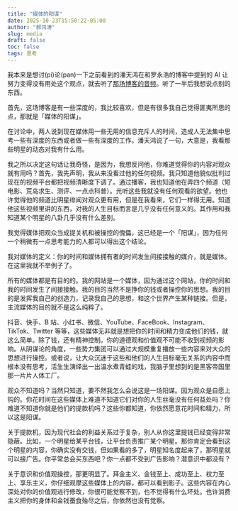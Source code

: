 ```yaml
---
title: "媒体的阳谋"
date: 2025-10-23T15:50:22-05:00
author: "郝鸿涛"
slug: media
draft: false
toc: false
tags: 思考
---
```


我本来是想讨(pi)论(pan)一下之前看到的潘天鸿在和罗永浩的博客中提到的 AI 让努力变得没有用处这个观点，就去听了[那场博客的音频](https://podcasts.apple.com/kz/podcast/%E5%BD%B1%E8%A7%86%E9%A3%93%E9%A3%8Etim-%E7%BD%97%E6%B0%B8%E6%B5%A9-%E7%94%A8%E5%BD%B1%E5%83%8F%E6%89%93%E5%BC%80%E4%B8%96%E7%95%8C%E7%9A%84%E6%A2%A6%E6%83%B3%E5%AE%B6/id1834069371?i=1000731081615)。听了一半后我想说点别的东西。

首先，这场博客是有一些深度的，我比较喜欢，但是有很多我自己觉得匪夷所思的点，那就是「媒体的阳谋」。

在讨论中，两人说到现在媒体用一些无用的信息充斥人的时间，造成人无法集中思考一些有深度的东西或者做一些有深度的工作。潘天鸿说了一句，大意是，我看那些明星的动态对我有什么用。

我之所以决定这句话让我奇怪，是因为，我想反问他，你难道觉得你的内容对观众就有用吗？首先，我先声明，我从来没看过他的任何视频。我只知道他貌似批判过现在的视频平台都把视频清晰度下调了。通过播客，我也知道他在弄四个频道（短电影、荒岛求生、测评、一点点科普）。光听这些我就没有任何观看的欲望。他也许觉得他的频道比明星绯闻对观众更有用，但是在我看来，它们一样得无用。知道他这些视频里讲的东西，对我的人生目标而言是几乎没有任何意义的。其作用和我知道某个明星的八卦几乎没有什么差别。

我觉得媒体把观众当成提关机和被操控的傀儡，这已经是一个「阳谋」，因为任何一个稍微有一点思考能力的人都可以得出这个结论。

我对媒体的定义：你的时间和媒体拥有者的时间发生间接接触的媒介，就是媒体。在这里我就不举例子了。

所有的媒体都是有目的的。我的网站是一个媒体，因为通过这个网站，你的时间和我的时间发生了间接接触。我的目的当然不是挣你的钱或者操控你的思想。我的目的是发挥我自己的创造力，记录我自己的思想，和这个世界产生某种链接。但是，主流媒体的目的就不是这么纯粹了。

抖音、快手、B 站、小红书、微信、YouTube、FaceBook、Instagram、TikTok、Twitter 等等，这些媒体无非就是想把你的时间和精力变成他们的钱，就这么简单。除了钱，还有精神控制。你的道德观和价值观不可能不收到视频的影响。从阴谋论的角度，一些势力集团可以通过大规模重复播放一些内容来对大众的思想进行操控。或者说，让大众沉迷于这些和他们的人生目标毫无关系的内容中而根本没有思考，活生生演绎出一出温水煮青蛙的戏，我脑子里想到的是黑客帝国里那一片片人体工厂。

观众不知道吗？当然只知道，要不然我怎么会说这是一场阳谋。因为观众是自愿上钩的。你花时间在这些媒体上难道不知道它们对你的人生丝毫没有任何益处吗？你难道不知道你就是他们的提款机吗？这些你都知道，你依然愿意花时间和精力，所以这是阳谋。

关于提款机，因为现代社会的利益关系过于复杂，别人从你这里提钱已经变得非常隐蔽。比如，一个明星给某平台钱，让平台负责推广某个明星。那你肯定会看到这个明星的内容，你确实没有交钱，但如果看的多了，明星知名度起来了，那明星就可以接广告。你平常总会买东西吧？你一点都不受到广告影响？潜意识中都没有？

关于意识和价值观操控，那更明显了。拜金主义、金钱至上、成功至上、权力至上、享乐主义，你仔细观摩这些媒体上的内容，都可以看到影子。这些内容在内心深处对你的价值观进行修改，你很可能觉察不到，也不觉得有什么坏处。也许消费主义把你的身体和金钱蚕食殆尽之后，你依然也没有觉察。







